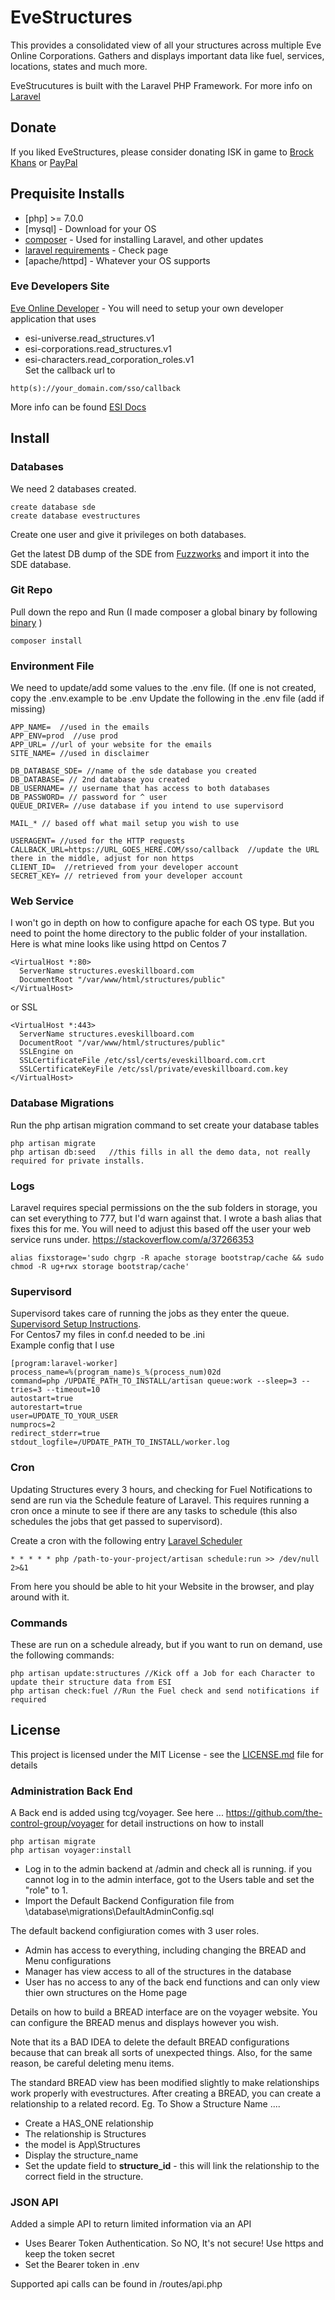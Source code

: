 # EveStructures
This provides a consolidated view of all your structures across multiple Eve Online Corporations. Gathers and displays important data like fuel, services, locations, states and much more.

EveStrucutures is built with the Laravel PHP Framework. For more info on [Laravel](https://laravel.com/docs/5.5)

## Donate
If you liked EveStructures, please consider donating ISK in game to [Brock Khans](https://evewho.com/pilot/Brock+Khans) or [PayPal](paypal.me/skiedude)

## Prequisite Installs
* [php] >= 7.0.0
* [mysql] - Download for your OS
* [composer](https://getcomposer.org/doc/00-intro.md) - Used for installing Laravel, and other updates
* [laravel requirements](https://laravel.com/docs/5.5) - Check page
* [apache/httpd] - Whatever your OS supports

### Eve Developers Site
[Eve Online Developer](https://developers.eveonline.com/) - You will need to setup your own developer application that uses
* esi-universe.read_structures.v1 
* esi-corporations.read_structures.v1 
* esi-characters.read_corporation_roles.v1  
Set the callback url to 
```
http(s)://your_domain.com/sso/callback
```
More info can be found [ESI Docs](http://eveonline-third-party-documentation.readthedocs.io/en/latest/esi/index.html)

## Install
### Databases
We need 2 databases created.
```
create database sde
create database evestructures
```
Create one user and give it privileges on both databases. 

Get the latest DB dump of the SDE from [Fuzzworks](https://www.fuzzwork.co.uk/dump/) and import it into the SDE database.

### Git Repo
Pull down the repo and Run (I made composer a global binary by following [binary](https://getcomposer.org/doc/00-intro.md#globally) )
```
composer install
```

### Environment File
We need to update/add some values to the .env file. (If one is not created, copy the .env.example to be .env
Update the following in the .env file (add if missing)
```
APP_NAME=  //used in the emails
APP_ENV=prod  //use prod
APP_URL= //url of your website for the emails
SITE_NAME= //used in disclaimer

DB_DATABASE_SDE= //name of the sde database you created
DB_DATABASE= // 2nd database you created
DB_USERNAME= // username that has access to both databases
DB_PASSWORD= // password for ^ user
QUEUE_DRIVER= //use database if you intend to use supervisord

MAIL_* // based off what mail setup you wish to use

USERAGENT= //used for the HTTP requests
CALLBACK_URL=https://URL_GOES_HERE.COM/sso/callback  //update the URL there in the middle, adjust for non https
CLIENT_ID=  //retrieved from your developer account
SECRET_KEY= // retrieved from your developer account
```

### Web Service
I won't go in depth on how to configure apache for each OS type. But you need to point the home directory to the public folder of your installation.
Here is what mine looks like using httpd on Centos 7
```
<VirtualHost *:80>
  ServerName structures.eveskillboard.com
  DocumentRoot "/var/www/html/structures/public"
</VirtualHost>
```
or SSL
```
<VirtualHost *:443>
  ServerName structures.eveskillboard.com
  DocumentRoot "/var/www/html/structures/public"
  SSLEngine on
  SSLCertificateFile /etc/ssl/certs/eveskillboard.com.crt
  SSLCertificateKeyFile /etc/ssl/private/eveskillboard.com.key
</VirtualHost>
```

### Database Migrations
Run the php artisan migration command to set create your database tables
```
php artisan migrate
php artisan db:seed   //this fills in all the demo data, not really required for private installs.
```

### Logs
Laravel requires special permissions on the the sub folders in storage, you can set everything to 777, but I'd warn against that. I wrote a bash alias that fixes this for me. You will need to adjust this based off the user your web service runs under.
https://stackoverflow.com/a/37266353
```
alias fixstorage='sudo chgrp -R apache storage bootstrap/cache && sudo chmod -R ug+rwx storage bootstrap/cache'
```
### Supervisord
Supervisord takes care of running the jobs as they enter the queue.
[Supervisord Setup Instructions](https://laravel.com/docs/5.5/queues#supervisor-configuration).    
For Centos7 my files in conf.d needed to be .ini  
Example config that I use
```
[program:laravel-worker]
process_name=%(program_name)s_%(process_num)02d
command=php /UPDATE_PATH_TO_INSTALL/artisan queue:work --sleep=3 --tries=3 --timeout=10
autostart=true
autorestart=true
user=UPDATE_TO_YOUR_USER
numprocs=2
redirect_stderr=true
stdout_logfile=/UPDATE_PATH_TO_INSTALL/worker.log

```

### Cron
Updating Structures every 3 hours, and checking for Fuel Notifications to send are run via the Schedule feature of Laravel. This requires running a cron once a minute to see if there are any tasks to schedule (this also schedules the jobs that get passed to supervisord).

Create a cron with the following entry
[Laravel Scheduler](https://laravel.com/docs/5.5/scheduling#introduction)
```
* * * * * php /path-to-your-project/artisan schedule:run >> /dev/null 2>&1
```

From here you should be able to hit your Website in the browser, and play around with it.

### Commands
These are run on a schedule already, but if you want to run on demand, use the following commands:
```
php artisan update:structures //Kick off a Job for each Character to update their structure data from ESI
php artisan check:fuel //Run the Fuel check and send notifications if required
```

## License

This project is licensed under the MIT License - see the [LICENSE.md](LICENSE.md) file for details


### Administration Back End
A Back end is added using tcg/voyager. See here ... https://github.com/the-control-group/voyager
for detail instructions on how to install
```
php artisan migrate
php artisan voyager:install
```
 - Log in to the admin backend at <yoursite>/admin and check all is running. if you cannot log in to the admin
 interface, got to the Users table and set the "role" to 1.
 - Import the Default Backend Configuration file from \database\migrations\DefaultAdminConfig.sql

 The default backend configiuration comes with 3 user roles.
  - Admin has access to everything, including changing the BREAD and Menu configurations
  - Manager has view access to all of the structures in the database
  - User has no access to any of the back end functions and can only view thier own structures on the Home page
  
Details on how to build a BREAD interface are on the voyager website. You can configure the BREAD menus and displays however you wish. 

Note that its a BAD IDEA to delete the default BREAD configurations because that can break all sorts of unexpected things. 
Also, for the same reason, be careful deleting menu items.

The standard BREAD view has been modified slightly to make relationships work properly with evestructures. 
After creating a BREAD, you can create a relationship to a related record. Eg. To Show a Structure Name ....
- Create a HAS_ONE relationship
- The relationship is Structures
- the model is App\Structures
- Display the structure_name
- Set the update field to **structure_id**  - this will link the relationship to the correct field in the structure.

### JSON API
Added a simple API to return limited information via an API
- Uses Bearer Token Authentication. So NO, It's not secure! Use https and keep the token secret
- Set the Bearer token in .env

Supported api calls can be found in /routes/api.php

